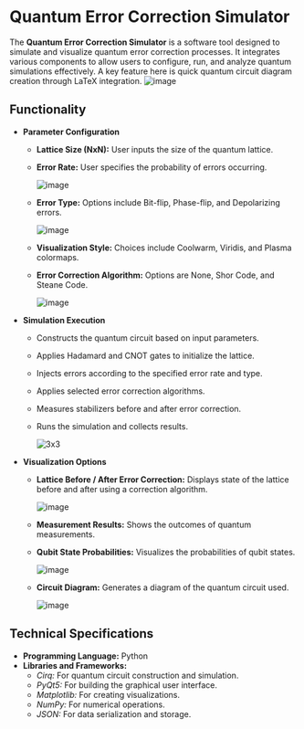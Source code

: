 # Quantum Error Correction Simulator

The **Quantum Error Correction Simulator** is a software tool designed to simulate and visualize quantum error correction processes. It integrates various components to allow users to configure, run, and analyze quantum simulations effectively. A key feature here is quick quantum circuit diagram creation through LaTeX integration.
![image](https://github.com/user-attachments/assets/9ee62d52-ac5e-40d1-afea-328a0093ee68)

## **Functionality**

- **Parameter Configuration**
  - **Lattice Size (NxN):** User inputs the size of the quantum lattice.
  - **Error Rate:** User specifies the probability of errors occurring.
    
    ![image](https://github.com/user-attachments/assets/dc56d827-3d09-4ca6-a7fd-2e053ba11080)

  - **Error Type:** Options include Bit-flip, Phase-flip, and Depolarizing errors.
    
    ![image](https://github.com/user-attachments/assets/b16acf09-7e06-4ff8-aad5-019812258af2)

  - **Visualization Style:** Choices include Coolwarm, Viridis, and Plasma colormaps.
  - **Error Correction Algorithm:** Options are None, Shor Code, and Steane Code.
    
    ![image](https://github.com/user-attachments/assets/13d43dfc-b3b9-4f28-8d60-242d6d6ad465)


- **Simulation Execution**
  - Constructs the quantum circuit based on input parameters.
  - Applies Hadamard and CNOT gates to initialize the lattice.
  - Injects errors according to the specified error rate and type.
  - Applies selected error correction algorithms.
  - Measures stabilizers before and after error correction.
  - Runs the simulation and collects results.

    ![3x3](https://github.com/user-attachments/assets/4d290597-dcdb-49f6-8bee-d74ef2995b6d)


- **Visualization Options**
  - **Lattice Before / After Error Correction:** Displays state of the lattice before and after using a correction algorithm.
    
    ![image](https://github.com/user-attachments/assets/a94506f0-8e47-43d6-9f11-a7faf3dbef17)

  - **Measurement Results:** Shows the outcomes of quantum measurements.
  - **Qubit State Probabilities:** Visualizes the probabilities of qubit states.

    ![image](https://github.com/user-attachments/assets/c77c76eb-0241-42af-a8c5-b9912ea9b0d9)

  - **Circuit Diagram:** Generates a diagram of the quantum circuit used.
 
    ![image](https://github.com/user-attachments/assets/aa437842-071c-483a-a96a-04614baf498e)


## **Technical Specifications**

- **Programming Language:** Python
- **Libraries and Frameworks:**
  - *Cirq:* For quantum circuit construction and simulation.
  - *PyQt5:* For building the graphical user interface.
  - *Matplotlib:* For creating visualizations.
  - *NumPy:* For numerical operations.
  - *JSON:* For data serialization and storage.


